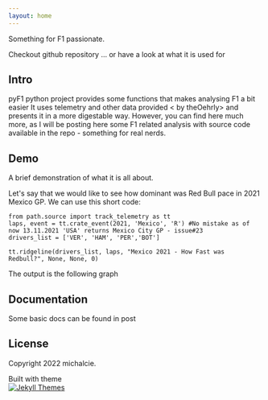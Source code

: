 ```yaml
---
layout: home
---
```


Something for F1 passionate. 

Checkout github repository  <github repositoiry>
... or have a look at what it is used for <first post>

## Intro

pyF1 python project provides some functions that makes analysing F1 a bit easier
It uses telemetry and other data provided <<fastf1> by theOehrly> and presents it
in a more digestable way. However, you can find here much more, as I will be posting
here some F1 related analysis with source code available in the repo - something for
real nerds. 


## Demo

A brief demonstration of what it is all about.


Let's say that we would like to see how dominant was Red Bull pace in 2021 Mexico GP.
We can use this short code:
```
from path.source import track_telemetry as tt
laps, event = tt.crate_event(2021, 'Mexico', 'R') #No mistake as of now 13.11.2021 'USA' returns Mexico City GP - issue#23
drivers_list = ['VER', 'HAM', 'PER','BOT']

tt.ridgeline(drivers_list, laps, "Mexico 2021 - How Fast was Redbull?", None, None, 0)
```

The output is the following graph

## Documentation
Some basic docs can be found in <doc> post

## License

Copyright 2022 michalcie.

Built with theme <gitbook>  
[![Jekyll Themes](https://img.shields.io/badge/featured%20on-JekyllThemes-red.svg)](https://jekyll-themes.com/jekyll-gitbook/)